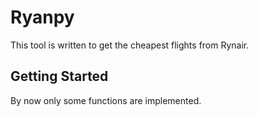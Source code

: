 # Ryanpy

This tool is written to get the cheapest flights from Rynair.

## Getting Started

By now only some functions are implemented.